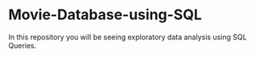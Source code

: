 # Movie-Database-using-SQL
In this repository you will be seeing exploratory data analysis using SQL Queries.
